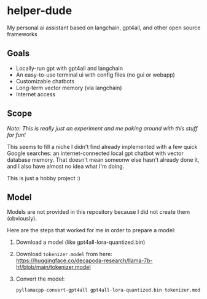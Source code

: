 # helper-dude
My personal ai assistant based on langchain, gpt4all, and other open source frameworks

## Goals
- Locally-run gpt with gpt4all and langchain
- An easy-to-use terminal ui with config files (no gui or webapp)
- Customizable chatbots
- Long-term vector memory (via langchain)
- Internet access

## Scope
_Note: This is really just an experiment and me poking around with this stuff for fun!_

This seems to fill a niche I didn't find already implemented with a few quick Google searches: an internet-connected local gpt chatbot with vector database memory.
That doesn't mean someonw else hasn't already done it, and I also have almost no idea what I'm doing.

This is just a hobby project :)


## Model
Models are not provided in this repository because I did not create them (obviously).

Here are the steps that worked for me in order to prepare a model:

1. Download a model (like gpt4all-lora-quantized.bin)

2. Download `tokenizer.model` from here: <https://huggingface.co/decapoda-research/llama-7b-hf/blob/main/tokenizer.model>


3. Convert the model:
    ```Bash
    pyllamacpp-convert-gpt4all gpt4all-lora-quantized.bin tokenizer.model gpt4all-model.bin
    ```
